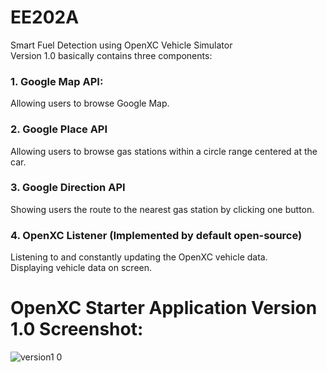 # EE202A
Smart Fuel Detection using OpenXC Vehicle Simulator  
Version 1.0 basically contains three components:  
### 1. Google Map API:  
Allowing users to browse Google Map.
### 2. Google Place API
Allowing users to browse gas stations within a circle range centered at the car.
### 3. Google Direction API
Showing users the route to the nearest gas station by clicking one button.
### 4. OpenXC Listener (Implemented by default open-source)
Listening to and constantly updating the OpenXC vehicle data.  
Displaying vehicle data on screen.<br/>
# OpenXC Starter Application Version 1.0 Screenshot:  
![version1 0](https://cloud.githubusercontent.com/assets/15698323/19789782/749be334-9c67-11e6-83db-1cc2346ea96f.jpg)
